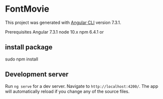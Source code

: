 # FontMovie

This project was generated with [Angular CLI](https://github.com/angular/angular-cli) version 7.3.1.

Prerequisites
Angular 7.3.1 
node 10.x
npm 6.4.1 or 

## install package

sudo npm install

## Development server

Run `ng serve` for a dev server. Navigate to `http://localhost:4200/`. The app will automatically reload if you change any of the source files.



